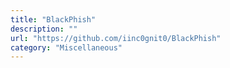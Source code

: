 ```yaml
---
title: "BlackPhish"
description: ""
url: "https://github.com/iinc0gnit0/BlackPhish"
category: "Miscellaneous"
---
```

